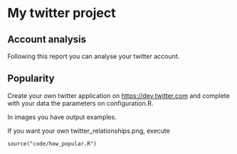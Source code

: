 My twitter project
==================

## Account analysis

Following this report you can analyse your twitter account.


## Popularity

Create your own twitter application on https://dev.twitter.com and complete with your data the parameters on configuration.R.


In images you have output examples.

If you want your own twitter_relationships.png, execute 

    source("code/how_popular.R")





